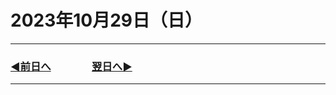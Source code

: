 # 2023年10月29日（日）

---

### [◀️前日へ](https://github.com/yuasys/chatty-journal/blob/main/2023/10/2023-10-28.md)&emsp;&emsp;&emsp;&emsp;[翌日へ▶️](https://github.com/yuasys/chatty-journal/blob/main/2023/10/2023-10-30.md)

---
